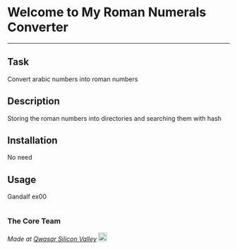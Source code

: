# Welcome to My Roman Numerals Converter
***

## Task
Convert arabic numbers into roman numbers

## Description
Storing the roman numbers into directories and searching them with hash

## Installation
No need

## Usage
Gandalf ex00
```

```

### The Core Team


<span><i>Made at <a href='https://qwasar.io'>Qwasar Silicon Valley</a></i></span>
<span><img alt='Qwasar Silicon Valley Logo' src='https://storage.googleapis.com/qwasar-public/qwasar-logo_50x50.png' width='20px'></span>
